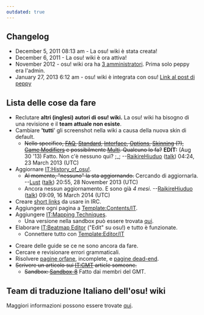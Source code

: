```yaml
---
outdated: true
---
```

Changelog
---------

-   December 5, 2011 08:13 am - La osu! wiki è stata creata!
-   December 6, 2011 - La osu! wiki è ora attiva!
-   November 2012 - osu! wiki ora ha [3 amministratori](Special:ListUsers/sysop "wikilink"). Prima solo peppy era l'admin.
-   January 27, 2013 6:12 am - osu! wiki è integrata con osu! [Link al post di peppy](http://osu.ppy.sh/forum/t/68479/start=124)

Lista delle cose da fare
------------------------

-   Reclutare **altri (inglesi) autori di osu! wiki.** La osu! wiki ha bisogno di una revisione e il **team attuale non esiste**.
-   Cambiare **'tutti**' gli screenshot nella wiki a causa della nuova skin di default.
    -   ~~Nello specifico, [FAQ](FAQ "wikilink"), [Standard](Standard "wikilink"), [Interface](Interface "wikilink"), [Options](Options "wikilink"), [Skinning](Skinning "wikilink") (?), [Game Modifiers](Game_Modifiers "wikilink") e possibilmente [Multi](Multiplayer "wikilink"). Qualcuno lo fa?~~ **EDIT:** (Aug 30 '13) Fatto. Non c'è nessuno qui? ;\_; --[RaikireHiuduo](User:RaikireHiuduo "wikilink") ([talk](User_talk:RaikireHiuduo "wikilink")) 04:24, 23 March 2013 (UTC)
-   Aggiornare <IT:History_of_osu!>.
    -   ~~Al momento, "nessuno" la sta aggiornando.~~ Cercando di aggiornarla. --[Lust](User:Lust "wikilink") ([talk](User_talk:Lust "wikilink")) 20:55, 28 November 2013 (UTC)
    -   Ancora nessun aggiornamento. E sono già *4 mesi*. --[RaikireHiuduo](User:RaikireHiuduo "wikilink") ([talk](User_talk:RaikireHiuduo "wikilink")) 09:09, 16 March 2014 (UTC)
-   Creare [short links](Template:Shortcut "wikilink") da usare in IRC.
-   Aggiungere ogni pagina a <Template:Contents/IT>.
-   Aggiungere [IT:Mapping Techniques](IT:Mapping_Techniques "wikilink").
    -   Una versione nella sandbox può essere trovata [ qui](Sandbox-4 "wikilink").
-   Elaborare [IT:Beatmap Editor](IT:Beatmap_Editor "wikilink") ("Edit" su osu!) e tutto è funzionate.
    -   Connettere tutto con <Template:Editor/IT>

<!-- -->

-   Creare delle guide se ce ne sono ancora da fare.
-   Cercare e revisionare errori grammaticali.
-   Risolvere [pagine orfane](Special:LonelyPages "wikilink"), incomplete, e [pagine dead-end](Special:Deadendpages "wikilink").
-   ~~Scrivere un articolo sui <IT:GMT> article someone.~~
    -   ~~Sandbox: [Sandbox-8](Sandbox-8 "wikilink")~~ Fatto dai membri del GMT.

Team di traduzione Italiano dell'osu! wiki
-----------------------------------------

Maggiori informazioni possono essere trovate [qui](https://osu.ppy.sh/forum/t/215753).
